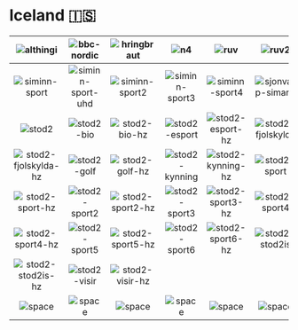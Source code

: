 # Iceland 🇮🇸

| ![althingi] | ![bbc-nordic] | ![hringbraut] | ![n4] | ![ruv] | ![ruv2] |
|:---:|:---:|:---:|:---:|:---:|:---:|
| ![siminn-sport] | ![siminn-sport-uhd] | ![siminn-sport2] | ![siminn-sport3] | ![siminn-sport4] | ![sjonvarp-simans] |
| ![stod2] | ![stod2-bio] | ![stod2-bio-hz] | ![stod2-esport] | ![stod2-esport-hz] | ![stod2-fjolskylda] |
| ![stod2-fjolskylda-hz] | ![stod2-golf] | ![stod2-golf-hz] | ![stod2-kynning] | ![stod2-kynning-hz] | ![stod2-sport] |
| ![stod2-sport-hz] | ![stod2-sport2] | ![stod2-sport2-hz] | ![stod2-sport3] | ![stod2-sport3-hz] | ![stod2-sport4] |
| ![stod2-sport4-hz] | ![stod2-sport5] | ![stod2-sport5-hz] | ![stod2-sport6] | ![stod2-sport6-hz] | ![stod2-stod2is] |
| ![stod2-stod2is-hz] | ![stod2-visir] | ![stod2-visir-hz] |  |  |  |
| ![space] | ![space] | ![space] | ![space] | ![space] | ![space] |

[althingi]:https://raw.githubusercontent.com/tv-logo/tv-logos/main/countries/nordic/iceland/althingi-is.png
[bbc-nordic]:https://raw.githubusercontent.com/tv-logo/tv-logos/main/countries/nordic/iceland/bbc-nordic-is.png
[hringbraut]:https://raw.githubusercontent.com/tv-logo/tv-logos/main/countries/nordic/iceland/hringbraut-is.png
[n4]:https://raw.githubusercontent.com/tv-logo/tv-logos/main/countries/nordic/iceland/n4-is.png
[ruv]:https://raw.githubusercontent.com/tv-logo/tv-logos/main/countries/nordic/iceland/ruv-is.png
[ruv2]:https://raw.githubusercontent.com/tv-logo/tv-logos/main/countries/nordic/iceland/ruv2-is.png
[siminn-sport]:https://raw.githubusercontent.com/tv-logo/tv-logos/main/countries/nordic/iceland/siminn-sport-is.png
[siminn-sport-uhd]:https://raw.githubusercontent.com/tv-logo/tv-logos/main/countries/nordic/iceland/siminn-sport-uhd-is.png
[siminn-sport2]:https://raw.githubusercontent.com/tv-logo/tv-logos/main/countries/nordic/iceland/siminn-sport2-is.png
[siminn-sport3]:https://raw.githubusercontent.com/tv-logo/tv-logos/main/countries/nordic/iceland/siminn-sport3-is.png
[siminn-sport4]:https://raw.githubusercontent.com/tv-logo/tv-logos/main/countries/nordic/iceland/siminn-sport4-is.png
[sjonvarp-simans]:https://raw.githubusercontent.com/tv-logo/tv-logos/main/countries/nordic/iceland/sjonvarp-simans-is.png
[stod2]:https://raw.githubusercontent.com/tv-logo/tv-logos/main/countries/nordic/iceland/stod2-is.png
[stod2-bio]:https://raw.githubusercontent.com/tv-logo/tv-logos/main/countries/nordic/iceland/stod2-bio-is.png
[stod2-bio-hz]:https://raw.githubusercontent.com/tv-logo/tv-logos/main/countries/nordic/iceland/stod2-bio-hz-is.png
[stod2-esport]:https://raw.githubusercontent.com/tv-logo/tv-logos/main/countries/nordic/iceland/stod2-esport-is.png
[stod2-esport-hz]:https://raw.githubusercontent.com/tv-logo/tv-logos/main/countries/nordic/iceland/stod2-esport-hz-is.png
[stod2-fjolskylda]:https://raw.githubusercontent.com/tv-logo/tv-logos/main/countries/nordic/iceland/stod2-fjolskylda-is.png
[stod2-fjolskylda-hz]:https://raw.githubusercontent.com/tv-logo/tv-logos/main/countries/nordic/iceland/stod2-fjolskylda-hz-is.png
[stod2-golf]:https://raw.githubusercontent.com/tv-logo/tv-logos/main/countries/nordic/iceland/stod2-golf-is.png
[stod2-golf-hz]:https://raw.githubusercontent.com/tv-logo/tv-logos/main/countries/nordic/iceland/stod2-golf-hz-is.png
[stod2-kynning]:https://raw.githubusercontent.com/tv-logo/tv-logos/main/countries/nordic/iceland/stod2-kynning-is.png
[stod2-kynning-hz]:https://raw.githubusercontent.com/tv-logo/tv-logos/main/countries/nordic/iceland/stod2-kynning-hz-is.png
[stod2-sport]:https://raw.githubusercontent.com/tv-logo/tv-logos/main/countries/nordic/iceland/stod2-sport-is.png
[stod2-sport-hz]:https://raw.githubusercontent.com/tv-logo/tv-logos/main/countries/nordic/iceland/stod2-sport-hz-is.png
[stod2-sport2]:https://raw.githubusercontent.com/tv-logo/tv-logos/main/countries/nordic/iceland/stod2-sport2-is.png
[stod2-sport2-hz]:https://raw.githubusercontent.com/tv-logo/tv-logos/main/countries/nordic/iceland/stod2-sport2-hz-is.png
[stod2-sport3]:https://raw.githubusercontent.com/tv-logo/tv-logos/main/countries/nordic/iceland/stod2-sport3-is.png
[stod2-sport3-hz]:https://raw.githubusercontent.com/tv-logo/tv-logos/main/countries/nordic/iceland/stod2-sport3-hz-is.png
[stod2-sport4]:https://raw.githubusercontent.com/tv-logo/tv-logos/main/countries/nordic/iceland/stod2-sport4-is.png
[stod2-sport4-hz]:https://raw.githubusercontent.com/tv-logo/tv-logos/main/countries/nordic/iceland/stod2-sport4-hz-is.png
[stod2-sport5]:https://raw.githubusercontent.com/tv-logo/tv-logos/main/countries/nordic/iceland/stod2-sport5-is.png
[stod2-sport5-hz]:https://raw.githubusercontent.com/tv-logo/tv-logos/main/countries/nordic/iceland/stod2-sport5-hz-is.png
[stod2-sport6]:https://raw.githubusercontent.com/tv-logo/tv-logos/main/countries/nordic/iceland/stod2-sport6-is.png
[stod2-sport6-hz]:https://raw.githubusercontent.com/tv-logo/tv-logos/main/countries/nordic/iceland/stod2-sport6-hz-is.png
[stod2-stod2is]:https://raw.githubusercontent.com/tv-logo/tv-logos/main/countries/nordic/iceland/stod2-stod2is-is.png
[stod2-stod2is-hz]:https://raw.githubusercontent.com/tv-logo/tv-logos/main/countries/nordic/iceland/stod2-stod2is-hz-is.png
[stod2-visir]:https://raw.githubusercontent.com/tv-logo/tv-logos/main/countries/nordic/iceland/stod2-visir-is.png
[stod2-visir-hz]:https://raw.githubusercontent.com/tv-logo/tv-logos/main/countries/nordic/iceland/stod2-visir-hz-is.png

[Space]:../../misc/space-1500.png "Space"
